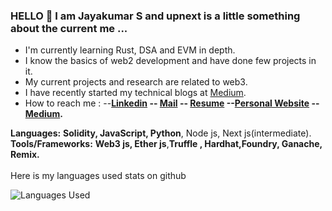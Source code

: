 ### HELLO 👋 I am Jayakumar S and upnext is a little something about the current me ...
- I'm currently learning Rust, DSA and EVM in depth.  
- I know the basics of web2 development and have done few projects in it.
- My current projects and research are related to web3.
- I have recently started my technical blogs at [Medium](https://medium.com/@jayakumargowtham2812).
- How to reach me : --**[Linkedin](http://www.linkedin.com/in/jayakumar-sathayadhran-8b70a819b) -- [Mail](mailto:jayakumargowtham2812@gmail.com) -- [Resume](https://drive.google.com/file/d/1iPo1yzitImR8vsbke79OHZiBFeEbwVgW/view?usp=sharing) --[Personal Website](https://jayakumar-portfolio-block.vercel.app/) -- [Medium](https://medium.com/@jayakumargowtham2812).** 

**Languages:**  **Solidity, JavaScript, Python**, Node js, Next js(intermediate).
<br>
**Tools/Frameworks:**  **Web3 js, Ether js**,**Truffle , Hardhat,Foundry, Ganache, Remix.**
<br>
<br>
Here is my languages used stats on github

![Languages Used](https://github-readme-stats.vercel.app/api/top-langs/?username=Jayakumar2812&layout=compact)

<br>




